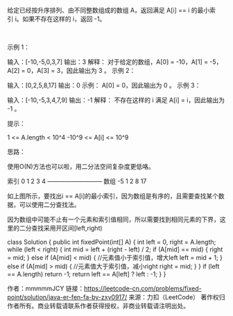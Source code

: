 给定已经按升序排列、由不同整数组成的数组 A，返回满足 A[i] == i 的最小索引 i。如果不存在这样的 i，返回 -1。

 

示例 1：

输入：[-10,-5,0,3,7]
输出：3
解释：
对于给定的数组，A[0] = -10，A[1] = -5，A[2] = 0，A[3] = 3，因此输出为 3 。
示例 2：

输入：[0,2,5,8,17]
输出：0
示例：
A[0] = 0，因此输出为 0 。
示例 3：

输入：[-10,-5,3,4,7,9]
输出：-1
解释： 
不存在这样的 i 满足 A[i] = i，因此输出为 -1 。
 

提示：

1 <= A.length < 10^4
-10^9 <= A[i] <= 10^9


思路：

使用O(N)方法也可以啦，用二分法空间复杂度更低咯。

索引 0 1 2 3 4
—————————
数组 -5 1 2 8 17

如上图所示，要找出i == A[i]的最小索引，因为数组是有序的，且需要查找某个数据，可以使用二分查找法。

因为数组中可能不止有一个元素和索引值相同，所以需要找到相同元素的下界，这里的二分查找采用开区间[left,right)

class Solution {
    public int fixedPoint(int[] A) {
        int left = 0, right = A.length;
        while (left < right) {
            int mid = left + (right - left) / 2;
            if (A[mid] == mid) {
                right = mid;
            } else if (A[mid] < mid) {
                //元素值小于索引值，增大left
                left = mid + 1;
            } else if (A[mid] > mid) {
                //元素值大于索引值，减小right
                right = mid;
            }
        }
        if (left == A.length) return -1;
        return left == A[left] ? left : -1;
    }
}

作者：mmmmmJCY
链接：https://leetcode-cn.com/problems/fixed-point/solution/java-er-fen-fa-by-zxy0917/
来源：力扣（LeetCode）
著作权归作者所有。商业转载请联系作者获得授权，非商业转载请注明出处。